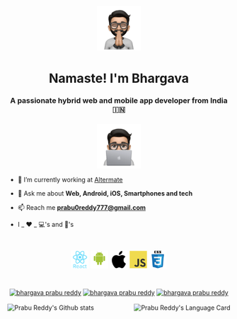 <h1 align="center">
<img src='https://raw.githubusercontent.com/aravi365/aravi365/master/imgs/img_1.png' alt="Bhargava Prabu Reddy, Django, React, React Native developer who loves tech and gadgets" height="100" width="100"/>
</h1>
<h1 align="center"> Namaste! I'm Bhargava</h1>
<h3 align="center">A passionate hybrid web and mobile app developer from India 🇮🇳</h3>
<h3 align="center">
<img align="center" src='https://raw.githubusercontent.com/aravi365/aravi365/master/imgs/img_2.png' alt="Bhargava Prabu Reddy, Django, React, React Native developer who loves tech and gadgets" height="100" width="100"/>
 </h3>


- 🔭 I’m currently working at  [Altermate](https://altermate.in/)

<!--

- 👨‍💻 Portfolio is available at [](https://.github.io)

- 📝 I write articles on [Medium](https://medium.com/@)

-->

- 💬 Ask me about **Web, Android, iOS, Smartphones and tech**

- 📫 Reach me **prabu0reddy777@gmail.com**

-  I  _ ❤️ _ 💻's and 📱's

<br />
<p align="center">
 <img align="center" src="https://github.com/devicons/devicon/blob/master/icons/react/react-original-wordmark.svg" alt="react-native" width="40" height="40"/> 
 <img align="center" src="https://github.com/devicons/devicon/blob/master/icons/android/android-original-wordmark.svg" alt="android" width="40" height="40"/>
 <img align="center" src="https://github.com/devicons/devicon/blob/master/icons/apple/apple-original.svg" alt="ios" width="40" height="40"/>
 <img align="center" src="https://github.com/devicons/devicon/blob/master/icons/javascript/javascript-original.svg" alt="javascript" width="40" height="40"/>
 <img align="center" src="https://github.com/devicons/devicon/blob/master/icons/css3/css3-original-wordmark.svg" alt="css" width="40" height="40"/>
</p>

<br />

<p align="center">
<a href="https://linkedin.com/in/prabureddy" target="blank"><img align="center" src="https://cdn.jsdelivr.net/npm/simple-icons@3.0.1/icons/linkedin.svg" alt="bhargava prabu reddy" height="20" width="20" /></a>
<a href="https://www.facebook.com/bpr1010/" target="blank"><img align="center" src="https://cdn.jsdelivr.net/npm/simple-icons@3.0.1/icons/facebook.svg" alt="bhargava prabu reddy" height="20" width="20" /></a>
<a href="https://www.instagram.com/iam_crazzie/" target="blank"><img align="center" src="https://cdn.jsdelivr.net/npm/simple-icons@3.0.1/icons/instagram.svg" alt="bhargava prabu reddy" height="20" width="20" /></a>
<br />
<br />
<img align="left" alt="Prabu Reddy's Github stats" src="https://github-readme-stats.vercel.app/api?username=prabureddy&count_private=true&show_icons=true" />
<img align="right" alt="Prabu Reddy's Language Card" src="https://github-readme-stats.vercel.app/api/top-langs/?username=prabureddy&layout=compact" />
<br />
<br />
